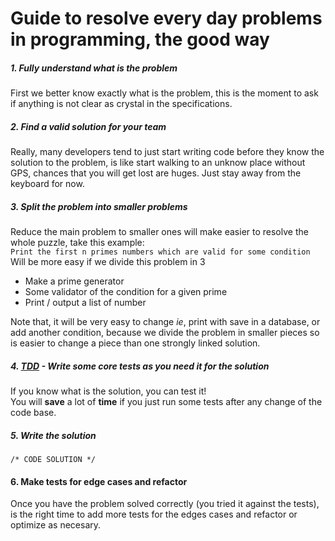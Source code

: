 # Guide to resolve every day problems in programming, the good way

##### 1. Fully understand what is the **problem**
First we better know exactly what is the problem, this is the moment to ask if anything is not clear as crystal in the specifications.

##### 2. Find a valid **solution** for your team
Really, many developers tend to just start writing code before they know the solution to the problem, is like start walking to an unknow place without GPS, chances that you will get lost are huges. Just stay away from the keyboard for now.

##### 3. **Split** the problem into **smaller** problems
Reduce the main problem to smaller ones will make easier to resolve the whole puzzle, take this example:  
`Print the first n primes numbers which are valid for some condition`   
Will be more easy if we divide this problem in 3
- Make a prime generator
- Some validator of the condition for a given prime
- Print / output a list of number
 
Note that, it will be very easy to change *ie*, print with save in a database, or add another condition, because we divide the problem in smaller pieces so is easier to change a piece than one strongly linked solution.

##### 4. [TDD](https://en.wikipedia.org/wiki/Test-driven_development) -  Write some core tests as you need it for the solution  
If you know what is the solution, you can test it!  
You will **save** a lot of **time** if you just run some tests after any change of the code base. 

##### 5. Write the solution
`/* CODE SOLUTION */ `

#### 6. Make tests for edge cases and refactor
Once you have the problem solved correctly (you tried it against the tests), is the right time to add more tests for the edges cases and refactor or optimize as necesary.

